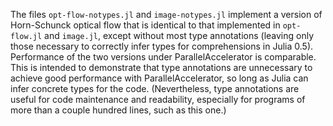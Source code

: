 The files `opt-flow-notypes.jl` and `image-notypes.jl` implement a version of Horn-Schunck optical flow that is identical to that implemented in `opt-flow.jl` and `image.jl`, except without most type annotations (leaving only those necessary to correctly infer types for comprehensions in Julia 0.5).  Performance of the two versions under ParallelAccelerator is comparable.  This is intended to demonstrate that type annotations are unnecessary to achieve good performance with ParallelAccelerator, so long as Julia can infer concrete types for the code.  (Nevertheless, type annotations are useful for code maintenance and readability, especially for programs of more than a couple hundred lines, such as this one.)
